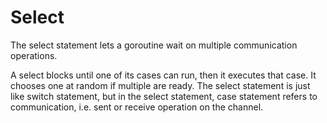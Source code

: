 # Select

The select statement lets a goroutine wait on multiple communication operations.

A select blocks until one of its cases can run, then it executes that case. It chooses one at random if multiple are ready. The select statement is just like switch statement, but in the select statement, case statement refers to communication, i.e. sent or receive operation on the channel.
